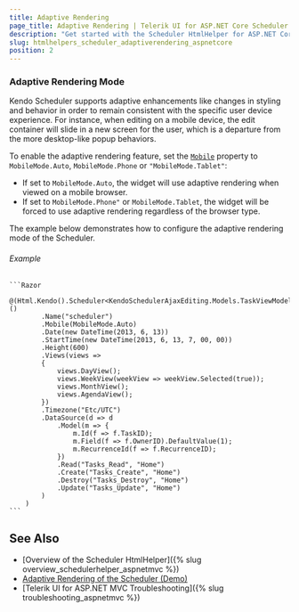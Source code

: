 ```yaml
---
title: Adaptive Rendering
page_title: Adaptive Rendering | Telerik UI for ASP.NET Core Scheduler HtmlHelper
description: "Get started with the Scheduler HtmlHelper for ASP.NET Core and learn how to configure adaptive rendering."
slug: htmlhelpers_scheduler_adaptiverendering_aspnetcore
position: 2
---
```


### Adaptive Rendering Mode

Kendo Scheduler supports adaptive enhancements like changes in styling and behavior in order to remain consistent with the specific user device experience. For instance, when editing on a mobile device, the edit container will slide in a new screen for the user, which is a departure from the more desktop-like popup behaviors.

To enable the adaptive rendering feature, set the [`Mobile`](https://docs.telerik.com/aspnet-core/api/Kendo.Mvc.UI.Fluent/SchedulerBuilder#mobile) property to `MobileMode.Auto`,  `MobileMode.Phone` or `"MobileMode.Tablet"`:

* If set to `MobileMode.Auto`, the widget will use adaptive rendering when viewed on a mobile browser.
* If set to `MobileMode.Phone"` or `MobileMode.Tablet`, the widget will be forced to use adaptive rendering regardless of the browser type.

The example below demonstrates how to configure the adaptive rendering mode of the Scheduler.

###### Example

    ```Razor
        @(Html.Kendo().Scheduler<KendoSchedulerAjaxEditing.Models.TaskViewModel>()
            .Name("scheduler")
            .Mobile(MobileMode.Auto)
            .Date(new DateTime(2013, 6, 13))
            .StartTime(new DateTime(2013, 6, 13, 7, 00, 00))
            .Height(600)
            .Views(views =>
            {
                views.DayView();
                views.WeekView(weekView => weekView.Selected(true));
                views.MonthView();
                views.AgendaView();
            })
            .Timezone("Etc/UTC")
            .DataSource(d => d
                .Model(m => {
                    m.Id(f => f.TaskID);
                    m.Field(f => f.OwnerID).DefaultValue(1);
                    m.RecurrenceId(f => f.RecurrenceID);
                })
                .Read("Tasks_Read", "Home")
                .Create("Tasks_Create", "Home")
                .Destroy("Tasks_Destroy", "Home")
                .Update("Tasks_Update", "Home")
            )
        )
    ```

## See Also

* [Overview of the Scheduler HtmlHelper]({% slug overview_schedulerhelper_aspnetmvc %})
* [Adaptive Rendering of the Scheduler (Demo)](https://demos.telerik.com/aspnet-mvc/scheduler/adaptiverendering)
* [Telerik UI for ASP.NET MVC Troubleshooting]({% slug troubleshooting_aspnetmvc %})
